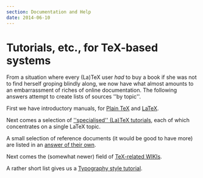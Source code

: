 ```yaml
---
section: Documentation and Help
date: 2014-06-10
---
```


# Tutorials, etc., for TeX-based systems

From a situation where every (La)TeX user _had_ to buy a book
if she was not to find herself groping blindly along, we now have what
almost amounts to an embarrassment of riches of online documentation.
The following answers attempt to create lists of sources ''by topic''.

First we have introductory manuals, for
[Plain TeX](FAQ-man-tex.md) and [LaTeX](FAQ-man-latex.md).

Next comes a selection of
[''specialised'' (La)TeX tutorials](FAQ-tutbitslatex.md),
each of which concentrates on a single LaTeX topic.

A small selection of reference documents (it would be good to have
more) are listed in an [answer of their own](FAQ-ref-doc.md).

Next comes the (somewhat newer) field of 
[TeX-related WIKIs](FAQ-doc-wiki.md).

A rather short list gives us a 
[Typography style tutorial](FAQ-typo-style.md).

